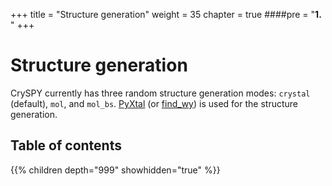 +++
title = "Structure generation"
weight = 35
chapter = true
####pre = "<b>1. </b>"
+++

# Structure generation

CrySPY currently has three random structure generation modes: `crystal` (default), `mol`, and `mol_bs`.
[PyXtal](https://github.com/qzhu2017/PyXtal)<i class="fas fa-external-link-alt"></i> (or [find_wy](https://github.com/nim-hrkn/find_wy)<i class="fas fa-external-link-alt"></i>) is used for the structure generation.


## Table of contents

{{% children depth="999" showhidden="true" %}}

